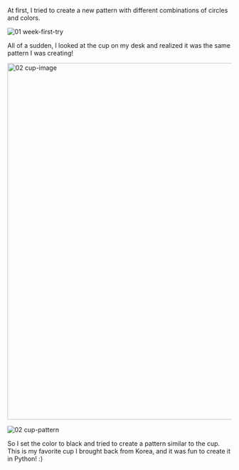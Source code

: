 
At first, I tried to create a new pattern with different combinations of circles and colors.


![01  week-first-try](https://github.com/HANNAHYEKIM/hello-world-25/assets/145718273/c27163e9-0ff3-4af4-a818-3b0ce24e931c)



All of a sudden, I looked at the cup on my desk and realized it was the same pattern I was creating! 


<img width="800" alt="02  cup-image" src="https://github.com/HANNAHYEKIM/hello-world-25/assets/145718273/2fa7cc3a-c511-4806-812c-2791c5705ee5">


![02  cup-pattern](https://github.com/HANNAHYEKIM/hello-world-25/assets/145718273/995cd430-00ac-402f-a900-f3acd2cd371f)



So I set the color to black and tried to create a pattern similar to the cup. 
This is my favorite cup I brought back from Korea, and it was fun to create it in Python! :)
